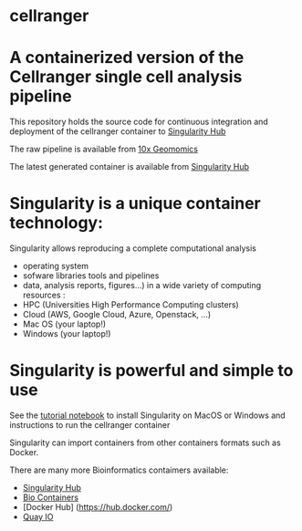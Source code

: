# cellranger

# A containerized version of the Cellranger single cell analysis pipeline

This repository holds the source code for continuous integration and deployment of the cellranger container to [Singularity Hub](https://singularity-hub.org/)  

The raw pipeline is available from [10x Geomomics](https://support.10xgenomics.com/single-cell-gene-expression/software/pipelines/latest/what-is-cell-ranger)

The latest generated container is available from [Singularity Hub](https://singularity-hub.org/collections/253/)

# Singularity is a unique container technology:

Singularity allows reproducing a complete computational analysis 
 - operating system
 - sofware libraries tools and pipelines
 - data, analysis reports, figures...) 
in a wide variety of computing resources : 
- HPC (Universities High Performance Computing clusters)
- Cloud (AWS, Google Cloud, Azure, Openstack, ...)
- Mac OS (your laptop!)
- Windows (your laptop!)


# Singularity is powerful and simple to use 

See the [tutorial notebook](https://github.com/YeoLab/cellranger/blob/master/TUTORIAL.ipynb) to install Singularity on MacOS or Windows and instructions to run the cellranger container

Singularity can import containers from other containers formats such as Docker.

There are many more Bioinformatics contaimers available:
 - [Singularity Hub](https://singularity-hub.org/)
 - [Bio Containers](https://biocontainers.pro/)
 - [Docker Hub] (https://hub.docker.com/)
 - [Quay IO](https://quay.io/)


